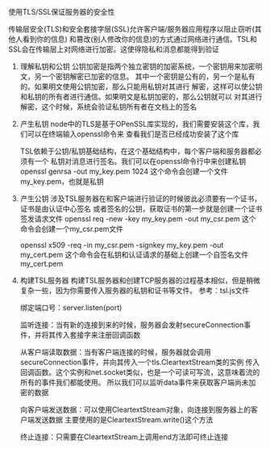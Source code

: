 使用TLS/SSL保证服务器的安全性

传输层安全(TLS)和安全套接字层(SSL)允许客户端/服务器应用程序以阻止窃听(其他人看到你的信息)
和篡改(别人修改你的信息)的方式通过网络进行通信。TSL和SSL会在传输层上对网络进行加密。这使得隐私和消息都能得到验证

1. 理解私钥和公钥
    公钥加密是指两个独立密钥的加密系统，一个密钥用来加密明文，另一个密钥解密已加密的信息。
    其中一个密钥是公有的，另一个是私有的。如果明文使用公钥加密，那么只能用私钥对其进行
    解密，这样可以使公钥和私钥的所有者进行通信。如果明文是私钥加密的，那么公钥就可以
    对其进行解密，这个时候，系统会验证私钥所有者在文档上的签名

2. 产生私钥
    node中的TLS是基于OPenSSL库实现的，我们需要安装这个库，我们可以在终端输入openssl命令来
    查看我们是否已经成功安装了这个库

    TSL依赖于公钥/私钥基础结构，在这个基础结构中，每个客户端和服务器都必须有一个
    私钥对消息进行签名。我们可以在openssl命令行中来创建私钥
    openssl genrsa -out my_key.pem 1024
    这个命令会创建一个文件my_key.pem，也就是私钥

3. 产生公钥
    涉及TSL服务器在和客户端进行验证的时候彼此必须要有一个证书，证书是由认证中心签名
    或者签名的公钥，获取证书的第一步就是创建一个证书签发请求文件
    openssl req -new -key my_key.pem -out my_csr.pem
    这个命令会创建一个my_csr.pem文件

    openssl x509 -req -in my_csr.pem -signkey my_key.pem -out my_cert.pem
    这个命令会在私钥和认证请求的基础上创建一个自签名文件my_cert.pem

4. 构建TSL服务器
    构建TSL服务器和创建TCP服务器的过程基本相似，但是稍微复杂一些，因为你需要传入服务器的私钥和证书等文件。
    参考：tsl.js文件

    绑定端口号：server.listen(port)

    监听连接：当有新的连接到来的时候，服务器会发射secureConnection事件，并将其传入套接字来注册回调函数

    从客户端读取数据：当有客户端连接的时候，服务器就会调用secureConnection事件，并向其传入一个tls.CleartextStream类的实例
    传入回调函数。这个实例和net.socket类似，也是一个可读可写流，这意味着流的所有的事件我们都能使用。
    所以我们可以监听data事件来获取客户端尚未加密的数据

    向客户端发送数据：可以使用CleartextStream对象，向连接到服务器上的客户端发送数据
        主要使用的是CleartextStream.write()这个方法
    
    终止连接：只需要在CleartextStream上调用end方法即可终止连接
